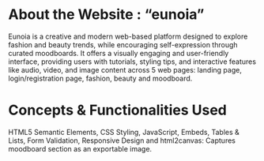 <h1>About the Website : “eunoia”</h1>
Eunoia is a creative and modern web-based platform designed to explore fashion and beauty trends, while encouraging self-expression through curated moodboards. It offers a visually engaging and user-friendly interface, providing users with tutorials, styling tips, and interactive features like audio, video, and image content across 5 web pages: landing page, login/registration page, fashion, beauty and moodboard.

<h1>Concepts & Functionalities Used</h1>
HTML5 Semantic Elements, CSS Styling, JavaScript, Embeds, Tables & Lists, Form Validation, Responsive Design and html2canvas: Captures moodboard section as an exportable image.
